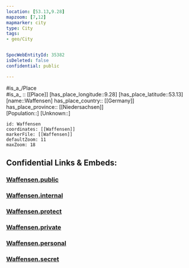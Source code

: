 ```yaml
---
location: [53.13,9.28] 
mapzoom: [7,12] 
mapmarker: city 
type: City
tags:
- geo/City


SpocWebEntityId: 35382
isDeleted: false
confidential: public

---
```

#is_a_/Place  
#is_a_ :: [[Place]] 
[has_place_longitude::9.28] 
[has_place_latitude::53.13] 
[name::Waffensen] 
has_place_country:: [[Germany]]  
has_place_province:: [[Niedersachsen]]  
[Population::] 
[Unknown::] 


```leaflet
id: Waffensen
coordinates: [[Waffensen]] 
markerFile: [[Waffensen]] 
defaultZoom: 11 
maxZoom: 18
```


## Confidential Links & Embeds: 

### [Waffensen.public](/_public/\Earth\Continent\Europe\Europe~Central\Germany\Germany~West\Niedersachsen\counties~Niedersachsen\Rotenburg~Wümme\cities~Rotenburg~Wümme\Sottrum\boroughs~SottrumWaffensen.public.md) 

### [Waffensen.internal](/_internal/\Earth\Continent\Europe\Europe~Central\Germany\Germany~West\Niedersachsen\counties~Niedersachsen\Rotenburg~Wümme\cities~Rotenburg~Wümme\Sottrum\boroughs~SottrumWaffensen.internal.md) 

### [Waffensen.protect](/_protect/\Earth\Continent\Europe\Europe~Central\Germany\Germany~West\Niedersachsen\counties~Niedersachsen\Rotenburg~Wümme\cities~Rotenburg~Wümme\Sottrum\boroughs~SottrumWaffensen.protect.md) 

### [Waffensen.private](/_private/\Earth\Continent\Europe\Europe~Central\Germany\Germany~West\Niedersachsen\counties~Niedersachsen\Rotenburg~Wümme\cities~Rotenburg~Wümme\Sottrum\boroughs~SottrumWaffensen.private.md) 

### [Waffensen.personal](/_personal/\Earth\Continent\Europe\Europe~Central\Germany\Germany~West\Niedersachsen\counties~Niedersachsen\Rotenburg~Wümme\cities~Rotenburg~Wümme\Sottrum\boroughs~SottrumWaffensen.personal.md) 

### [Waffensen.secret](/_secret/\Earth\Continent\Europe\Europe~Central\Germany\Germany~West\Niedersachsen\counties~Niedersachsen\Rotenburg~Wümme\cities~Rotenburg~Wümme\Sottrum\boroughs~SottrumWaffensen.secret.md)

